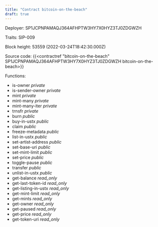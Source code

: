 ```yaml
---
title: "Contract bitcoin-on-the-beach"
draft: true
---
```

Deployer: SP1JCPNPAMAQJ364AFHPTW3HY7X0HYZ3TJ0ZDGWZH

Traits:
SIP-009 



Block height: 53559 (2022-03-24T18:42:30.000Z)

Source code: {{<contractref "bitcoin-on-the-beach" SP1JCPNPAMAQJ364AFHPTW3HY7X0HYZ3TJ0ZDGWZH bitcoin-on-the-beach>}}

Functions:

* is-owner _private_
* is-sender-owner _private_
* mint _private_
* mint-many _private_
* mint-many-iter _private_
* trnsfr _private_
* burn _public_
* buy-in-ustx _public_
* claim _public_
* freeze-metadata _public_
* list-in-ustx _public_
* set-artist-address _public_
* set-base-uri _public_
* set-mint-limit _public_
* set-price _public_
* toggle-pause _public_
* transfer _public_
* unlist-in-ustx _public_
* get-balance _read_only_
* get-last-token-id _read_only_
* get-listing-in-ustx _read_only_
* get-mint-limit _read_only_
* get-mints _read_only_
* get-owner _read_only_
* get-paused _read_only_
* get-price _read_only_
* get-token-uri _read_only_

